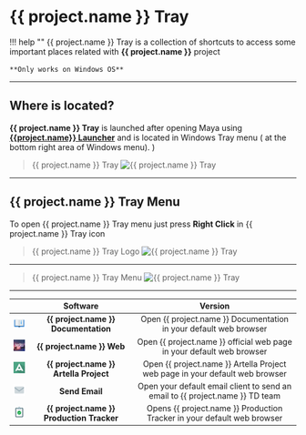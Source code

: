 # **{{ project.name }} Tray**

!!! help ""
    {{ project.name }} Tray is a collection of shortcuts to access some important places related with **{{ project.name }}** project
    
    **Only works on Windows OS**
 

***

## **Where is located?**
**{{ project.name }} Tray** is launched after opening Maya using **[{{project.name}} Launcher](../launcher/app.md)** and is located in Windows Tray menu (
at the bottom right area of Windows menu).
)


 > {{ project.name }} Tray
![{{ project.name }} Tray](../../../img/tools/tray/1.png?style=centerme)

***

## **{{ project.name }} Tray Menu**

To open {{ project.name }} Tray menu just press **Right Click** in {{ project.name }} Tray icon

 > {{ project.name }} Tray Logo
![{{ project.name }} Tray](../../../img/logos/solstice.png?style=centerme)

***

 > {{ project.name }} Tray Menu
![{{ project.name }} Tray](../../../img/tools/tray/2.png?style=centerme)

***

<center>

|    |      Software      |   Version    |
| -------- |:-------------:| :---------:|
| ![Documentation icon](../../img/tools/tray/documentation.png?style=centerme) | **{{ project.name }} Documentation** |  Open {{ project.name }} Documentation in your default web browser |
| ![{{ project.name }} icon](../../img/tools/tray/solstice.png?style=centerme) | **{{ project.name }} Web** |  Open {{ project.name }} official web page in your default web browser |
| ![Artella icon](../../img/tools/tray/artella.png?style=centerme) | **{{ project.name }} Artella Project** |  Open {{ project.name }} Artella Project web page in your default web browser |
| ![Message icon](../../img/tools/tray/message.png?style=centerme) | **Send Email** |  Open your default email client to send an email to {{ project.name }} TD team |
| ![Production icon](../../img/tools/tray/production.png?style=centerme) | **{{ project.name }} Production Tracker** |  Opens {{ project.name }}  Production Tracker in your default web browser |

</center>

